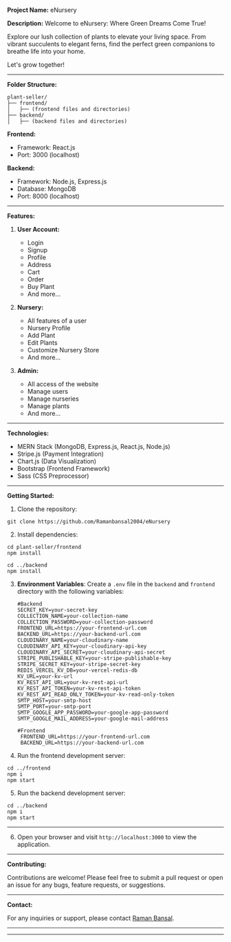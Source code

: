 

**Project Name:** eNursery

**Description:** Welcome to eNursery: Where Green Dreams Come True!

Explore our lush collection of plants to elevate your living space. From vibrant succulents to elegant ferns, find the perfect green companions to breathe life into your home.

Let's grow together!

---

**Folder Structure:**

```
plant-seller/
├── frontend/
│   ├── (frontend files and directories)
├── backend/
│   ├── (backend files and directories)
```

**Frontend:**
- Framework: React.js
- Port: 3000 (localhost)

**Backend:**
- Framework: Node.js, Express.js
- Database: MongoDB
- Port: 8000 (localhost)

---

**Features:**

1. **User Account:**
   - Login
   - Signup
   - Profile
   - Address
   - Cart
   - Order
   - Buy Plant
   - And more...

2. **Nursery:**
   - All features of a user
   - Nursery Profile
   - Add Plant
   - Edit Plants
   - Customize Nursery Store
   - And more...

3. **Admin:**
   - All access of the website
   - Manage users
   - Manage nurseries
   - Manage plants
   - And more...

---

**Technologies:**

- MERN Stack (MongoDB, Express.js, React.js, Node.js)
- Stripe.js (Payment Integration)
- Chart.js (Data Visualization)
- Bootstrap (Frontend Framework)
- Sass (CSS Preprocessor)

---

**Getting Started:**

1. Clone the repository:



```
git clone https://github.com/Ramanbansal2004/eNursery
```

2. Install dependencies:

```
cd plant-seller/frontend
npm install

cd ../backend
npm install
```


3. **Environment Variables**: Create a `.env` file in the `backend` and `frontend` directory with the following variables:
    ```
    #Backend
    SECRET_KEY=your-secret-key
    COLLECTION_NAME=your-collection-name
    COLLECTION_PASSWORD=your-collection-password
    FRONTEND_URL=https://your-frontend-url.com
    BACKEND_URL=https://your-backend-url.com
    CLOUDINARY_NAME=your-cloudinary-name
    CLOUDINARY_API_KEY=your-cloudinary-api-key
    CLOUDINARY_API_SECRET=your-cloudinary-api-secret
    STRIPE_PUBLISHABLE_KEY=your-stripe-publishable-key
    STRIPE_SECRET_KEY=your-stripe-secret-key
    REDIS_VERCEL_KV_DB=your-vercel-redis-db
    KV_URL=your-kv-url
    KV_REST_API_URL=your-kv-rest-api-url
    KV_REST_API_TOKEN=your-kv-rest-api-token
    KV_REST_API_READ_ONLY_TOKEN=your-kv-read-only-token
    SMTP_HOST=your-smtp-host
    SMTP_PORT=your-smtp-port
    SMTP_GOOGLE_APP_PASSWORD=your-google-app-password
    SMTP_GOOGLE_MAIL_ADDRESS=your-google-mail-address

    #Frontend
     FRONTEND_URL=https://your-frontend-url.com
     BACKEND_URL=https://your-backend-url.com
    ```
4. Run the frontend development server:



```
cd ../frontend
npm i
npm start
```


5. Run the backend development server:

```
cd ../backend
npm i
npm start
```
---

6. Open your browser and visit `http://localhost:3000` to view the application.

---

**Contributing:**

Contributions are welcome! Please feel free to submit a pull request or open an issue for any bugs, feature requests, or suggestions.

---

**Contact:**

For any inquiries or support, please contact [Raman Bansal](ramanbansal2004@gmail.com).

---

---